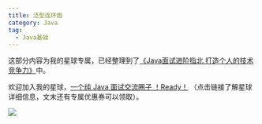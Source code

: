 ```yaml
---
title: 泛型连环炮
category: Java
tag:
  - Java基础
---
```


这部分内容为我的星球专属，已经整理到了[《Java面试进阶指北  打造个人的技术竞争力》](https://www.yuque.com/docs/share/f37fc804-bfe6-4b0d-b373-9c462188fec7?# )中。

欢迎加入我的星球，[一个纯 Java 面试交流圈子 ！Ready！](https://sourl.cn/v9dbdC) （点击链接了解星球详细信息，文末还有专属优惠券可以领取）。

![](https://guide-blog-images.oss-cn-shenzhen.aliyuncs.com/github/javaguide/image-20220124104739230.png)

